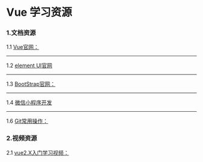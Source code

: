 # Vue 学习资源

### 1.文档资源
1.1 [Vue官网：](https://cn.vuejs.org/v2/guide/)
***
1.2 [element UI官网](https://element.eleme.cn/#/zh-CN/component/installation)
***
1.3 [BootStrap官网：](https://getbootstrap.com/)
***
1.4 [微信小程序开发](https://developers.weixin.qq.com/miniprogram/dev/framework/)
***
1.6 [Git常用操作：](https://backlog.com/git-tutorial/cn/intro/intro1_1.html)

### 2.视频资源
2.1 [vue2.X入门学习视频：](https://pan.baidu.com/s/1iVb7pdhqKl8g7Te3xzz4lA)


